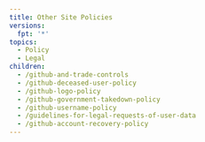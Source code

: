 ```yaml
---
title: Other Site Policies
versions:
  fpt: '*'
topics:
  - Policy
  - Legal
children:
  - /github-and-trade-controls
  - /github-deceased-user-policy
  - /github-logo-policy
  - /github-government-takedown-policy
  - /github-username-policy
  - /guidelines-for-legal-requests-of-user-data
  - /github-account-recovery-policy
---
```


